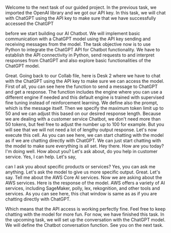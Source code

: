 Welcome to the next task of our guided project. In the previous task, we imported the OpenAI library and we got our API key. In this task, we will chat with ChatGPT using the API key to make sure that we have successfully accessed the ChatGPT

before we start building our AI Chatbot. We will implement basic communication with a ChatGPT model using the API key sending and receiving messages from the model. The task objective now is to use Python to integrate the ChatGPT API for Chatbot functionality. We have to establish the API connectivity in Python, send requests to and interpret responses from ChatGPT and also explore basic functionalities of the ChatGPT model.

Great. Going back to our Collab file, here is Desk 2 where we have to chat with the ChatGPT using the API key to make sure we can access the model. First of all, you can see here the function to send a message to ChatGPT and get a response. The function includes the engine where you can use a different engine if needed and this default engine is trained with supervised fine tuning instead of reinforcement learning. We define also the prompt, which is the message itself. Then we specify the maximum token limit up to 50 and we can adjust this based on our desired response length. Because we are dealing with a customer service Chatbot, we don't need more than 50 tokens, but feel free to adjust the number up to 100 for example. But you will see that we will not need a lot of lengthy output response. Let's now execute this cell. As you can see here, we can start chatting with the model as if we are chatting directly with ChatGPT. We can just start chatting with the model to make sure everything is all set. Hey there. How are you today? I'm doing well. How about you? Let's ask about, do you help in customer service. Yes, I can help. Let's say,

can I ask you about specific products or services? Yes, you can ask me anything. Let's ask the model to give us more specific output. Great. Let's say. Tell me about the AWS Core AI services. Now we are asking about the AWS services. Here is the response of the model. AWS offers a variety of AI services, including SageMaker, polly, lex, rekognition, and other tools and services. As you can see here, this chat window is same as as if you are chatting directly with ChatGPT.

Which means that the API access is working perfectly fine. Feel free to keep chatting with the model for more fun. For now, we have finished this task. In the upcoming task, we will set up the conversation with the ChatGPT model. We will define the Chatbot conversation function. See you on the next task.
